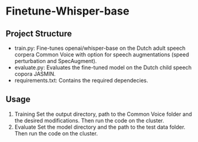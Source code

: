 # Finetune-Whisper-base

## Project Structure
- train.py: Fine-tunes openai/whisper-base on the Dutch adult speech corpera Common Voice with option for speech augmentations (speed perturbation and SpecAugment).
- evaluate.py: Evaluates the fine-tuned model on the Dutch child speech copora JASMIN.
- requirements.txt: Contains the required dependecies.

## Usage
1. Training
  Set the output directory, path to the Common Voice folder and the desired modifications. Then run the code on the cluster.
2. Evaluate
   Set the model directory and the path to the test data folder. Then run the code on the cluster.
